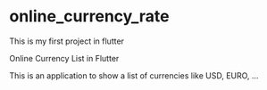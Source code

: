 # online_currency_rate

This is my first project in flutter

Online Currency List in Flutter

This is an application to show a list of currencies like USD, EURO, ...
